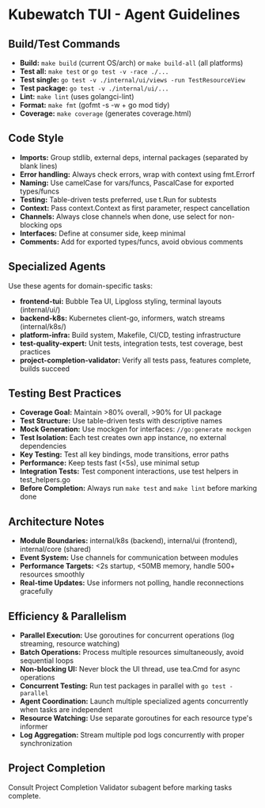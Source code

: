 
# Kubewatch TUI - Agent Guidelines

## Build/Test Commands
- **Build:** `make build` (current OS/arch) or `make build-all` (all platforms)
- **Test all:** `make test` or `go test -v -race ./...`
- **Test single:** `go test -v ./internal/ui/views -run TestResourceView`
- **Test package:** `go test -v ./internal/ui/...`
- **Lint:** `make lint` (uses golangci-lint)
- **Format:** `make fmt` (gofmt -s -w + go mod tidy)
- **Coverage:** `make coverage` (generates coverage.html)

## Code Style
- **Imports:** Group stdlib, external deps, internal packages (separated by blank lines)
- **Error handling:** Always check errors, wrap with context using fmt.Errorf
- **Naming:** Use camelCase for vars/funcs, PascalCase for exported types/funcs
- **Testing:** Table-driven tests preferred, use t.Run for subtests
- **Context:** Pass context.Context as first parameter, respect cancellation
- **Channels:** Always close channels when done, use select for non-blocking ops
- **Interfaces:** Define at consumer side, keep minimal
- **Comments:** Add for exported types/funcs, avoid obvious comments

## Specialized Agents
Use these agents for domain-specific tasks:
- **frontend-tui:** Bubble Tea UI, Lipgloss styling, terminal layouts (internal/ui/)
- **backend-k8s:** Kubernetes client-go, informers, watch streams (internal/k8s/)
- **platform-infra:** Build system, Makefile, CI/CD, testing infrastructure
- **test-quality-expert:** Unit tests, integration tests, test coverage, best practices
- **project-completion-validator:** Verify all tests pass, features complete, builds succeed

## Testing Best Practices
- **Coverage Goal:** Maintain >80% overall, >90% for UI package
- **Test Structure:** Use table-driven tests with descriptive names
- **Mock Generation:** Use mockgen for interfaces: `//go:generate mockgen`
- **Test Isolation:** Each test creates own app instance, no external dependencies
- **Key Testing:** Test all key bindings, mode transitions, error paths
- **Performance:** Keep tests fast (<5s), use minimal setup
- **Integration Tests:** Test component interactions, use test helpers in test_helpers.go
- **Before Completion:** Always run `make test` and `make lint` before marking done

## Architecture Notes
- **Module Boundaries:** internal/k8s (backend), internal/ui (frontend), internal/core (shared)
- **Event System:** Use channels for communication between modules
- **Performance Targets:** <2s startup, <50MB memory, handle 500+ resources smoothly
- **Real-time Updates:** Use informers not polling, handle reconnections gracefully

## Efficiency & Parallelism
- **Parallel Execution:** Use goroutines for concurrent operations (log streaming, resource watching)
- **Batch Operations:** Process multiple resources simultaneously, avoid sequential loops
- **Non-blocking UI:** Never block the UI thread, use tea.Cmd for async operations
- **Concurrent Testing:** Run test packages in parallel with `go test -parallel`
- **Agent Coordination:** Launch multiple specialized agents concurrently when tasks are independent
- **Resource Watching:** Use separate goroutines for each resource type's informer
- **Log Aggregation:** Stream multiple pod logs concurrently with proper synchronization

## Project Completion
Consult Project Completion Validator subagent before marking tasks complete.